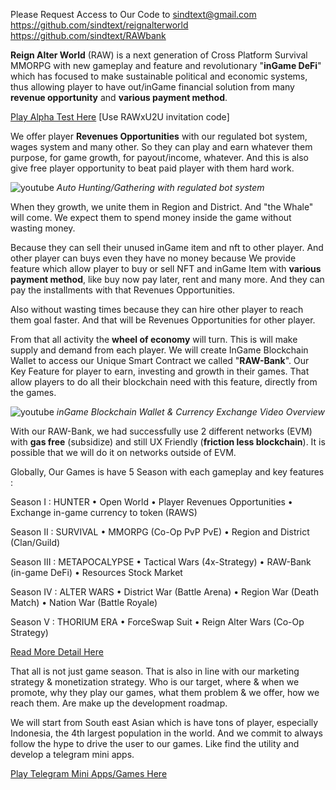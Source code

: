 Please Request Access to Our Code to sindtext@gmail.com
https://github.com/sindtext/reignalterworld
https://github.com/sindtext/RAWbank

**Reign Alter World** (RAW) is a next generation of Cross Platform Survival MMORPG with new gameplay and feature and revolutionary "**inGame DeFi**" which has focused to make sustainable political and economic systems, thus allowing player to have out/inGame financial solution from many **revenue opportunity** and **various payment method**.

[Play Alpha Test Here](https://play.google.com/store/apps/details?id=com.jsi.raw) [Use RAWxU2U invitation code]

We offer player **Revenues Opportunities** with our regulated bot system, wages system and many other. So they can play and earn whatever them purpose, for game growth, for payout/income, whatever. And this is also give free player opportunity to beat paid player with them hard work.

![youtube](https://www.youtube.com/watch?v=6J1cjWgRRFA)
*Auto Hunting/Gathering with regulated bot system*

When they growth, we unite them in Region and District. And "the Whale" will come. We expect them to spend money inside the game without wasting money.

Because they can sell their unused inGame item and nft to other player. And other player can buys even they have no money because We provide feature which allow player to buy or sell NFT and inGame Item with **various payment method**, like buy now pay later, rent and many more. And they can pay the installments with that Revenues Opportunities.

Also without wasting times because they can hire other player to reach them goal faster. And that will be Revenues Opportunities for other player.

From that all activity the **wheel of economy** will turn. This is will make supply and demand from each player. We will create InGame Blockchain Wallet to access our Unique Smart Contract we called "**RAW-Bank**". Our Key Feature for player to earn, investing and growth in their games. That allow players to do all their blockchain need with this feature, directly from the games.

![youtube](https://www.youtube.com/watch?v=ajaDDGkI3G4)
*inGame Blockchain Wallet & Currency Exchange Video Overview*

With our RAW-Bank, we had successfully use 2 different networks (EVM) with **gas free** (subsidize) and still UX Friendly (**friction less blockchain**). It is possible that we will do it on networks outside of EVM.

Globally, Our Games is have 5 Season with each gameplay and key features :

Season I : HUNTER
• Open World
• Player Revenues Opportunities
• Exchange in-game currency to token (RAWS)

Season II : SURVIVAL
• MMORPG (Co-Op PvP PvE)
• Region and District (Clan/Guild)

Season III : METAPOCALYPSE
• Tactical Wars (4x-Strategy)
• RAW-Bank (in-game DeFi)
• Resources Stock Market

Season IV : ALTER WARS
• District War (Battle Arena)
• Region War (Death Match)
• Nation War (Battle Royale)

Season V : THORIUM ERA
• ForceSwap Suit
• Reign Alter Wars (Co-Op Strategy)

[Read More Detail Here](https://reignalterworld.gitbook.io/litepaper)

That all is not just game season. That is also in line with our marketing strategy & monetization strategy. Who is our target, where & when we promote, why they play our games, what them problem & we offer, how we reach them. Are make up the development roadmap.

We will start from South east Asian which is have tons of player, especially Indonesia, the 4th largest population in the world. And we commit to always follow the hype to drive the user to our games. Like find the utility and develop a telegram mini apps.

[Play Telegram Mini Apps/Games Here](https://t.me/reignalterbot)
